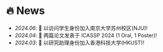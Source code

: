 # 🔥 News
- *2024.06*: 🎉 以访问学生身份加入南京大学苏州校区(NJU)!
- *2024.04*: 🎉 两篇论文发表于 ICASSP 2024 (1 Oral, 1 Poster)!
- *2024.03*: 🎉 以研究助理身份加入香港科技大学(HKUST)!
